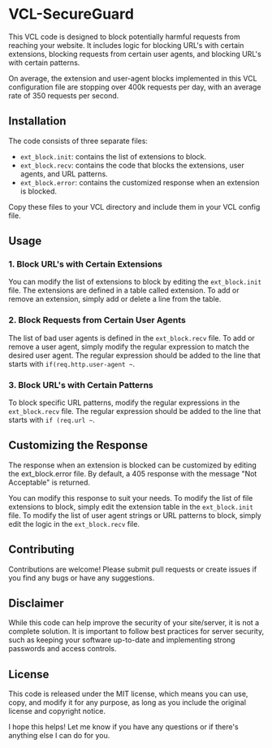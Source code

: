 # VCL-SecureGuard
This VCL code is designed to block potentially harmful requests from reaching your website.
It includes logic for blocking URL's with certain extensions, blocking requests from certain user agents, and blocking URL's with certain patterns.

On average, the extension and user-agent blocks implemented in this VCL configuration file are stopping over 400k requests per day, with an average rate of 350 requests per second.
## Installation

The code consists of three separate files:

- `ext_block.init`: contains the list of extensions to block.
- `ext_block.recv`: contains the code that blocks the extensions, user agents, and URL patterns.
- `ext_block.error`: contains the customized response when an extension is blocked.

Copy these files to your VCL directory and include them in your VCL config file.

## Usage

### 1. Block URL's with Certain Extensions
You can modify the list of extensions to block by editing the `ext_block.init` file. The extensions are defined in a table called extension. To add or remove an extension, simply add or delete a line from the table.

### 2. Block Requests from Certain User Agents 
The list of bad user agents is defined in the `ext_block.recv` file. To add or remove a user agent, simply modify the regular expression to match the desired user agent. The regular expression should be added to the line that starts with `if(req.http.user-agent ~`.

### 3. Block URL's with Certain Patterns
To block specific URL patterns, modify the regular expressions in the `ext_block.recv` file. The regular expression should be added to the line that starts with `if (req.url ~`.

## Customizing the Response
The response when an extension is blocked can be customized by editing the ext_block.error file. By default, a 405 response with the message "Not Acceptable" is returned.

You can modify this response to suit your needs. To modify the list of file extensions to block, simply edit the extension table in the `ext_block.init` file. To modify the list of user agent strings or URL patterns to block, simply edit the logic in the `ext_block.recv` file.

## Contributing

Contributions are welcome! Please submit pull requests or create issues if you find any bugs or have any suggestions.

## Disclaimer

While this code can help improve the security of your site/server, it is not a complete solution. It is important to follow best practices for server security, such as keeping your software up-to-date and implementing strong passwords and access controls.

## License

This code is released under the MIT license, which means you can use, copy, and modify it for any purpose, as long as you include the original license and copyright notice.

I hope this helps! Let me know if you have any questions or if there's anything else I can do for you.